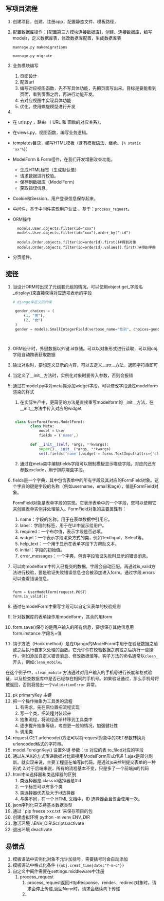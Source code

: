 ## 写项目流程

1. 创建项目，创建、注册app，配置静态文件、模板路径，
2. 配置数据库操作：[配置第三方模块连接数据库]，创建、连接数据库，编写models，定义数据库表，修改数据库配置，生成数据库表

   `mannage.py makemigrations`

   `mannage.py migrate`
3. 业务模块编写
    1. 页面设计
    2. 配置url
    3. 编写对应视图函数，先不写具体功能，先把页面写出来。目标是要能看到页面，看到页面之后，再进行功能开发。
    4. 去对应视图中实现具体功能
    5. 优化，使用螺旋模型进行开发
4. 
- 在 urls.py ，路由 （ URL 和 函数的对应关系）。

- 在views.py，视图函数，编写业务逻辑。

- templates目录，编写HTML模板（含有模板语法、继承、`{% static 'xx'%}`）

- ModelForm & Form组件，在我们开发增删改查功能。
  - 生成HTML标签（生成默认值）
  - 请求数据进行校验。
  - 保存到数据库（ModelForm）
  - 获取错误信息。

- Cookie和Session，用户登录信息保存起来。

- 中间件，基于中间件实现用户认证 ，基于：`process_request`。

- ORM操作

  ```
    models.User.objects.filter(id="xxx")
    models.User.objects.filter(id="xxx").order_by("-id")
  
    models.Order.objects.filter(id=orderId).first()#得到对象
    models.Order.objects.filter(id=orderId).values().first()#得到字典
  ```
  

- 分页组件。


## 捷径

1. 当设计ORM时出现了元组套元组的情况，可以使用object.get_字段名_display()来直接获得对应选项表示的字段

   ```python
   # django中定义的约束
    
    gender_choices = (
        (1, "男"),
        (2, "女")
    )
    gender = models.SmallIntegerField(verbose_name="性别", choices=gender_choices)
    
    
   ```

2. ORM设计时，外键数据以外键.id存储。可以以对象形式进行读取，可以用obj.字段自动跨表获取数据
3. 输出对象时，要想定义显示的内容，可以去定义__str__方法，返回字符串即可
4. 当定义了__init__方法时，实例化对象时要传入参数，否则会报错
5. 通过在model.py中对meta类添加widget字段，可以修改字段通过modelform渲染的样式
    1. 在实际生产中，更简便的方法是直接重写modelform的__init__方法，在__init__方法中传入对应的widget

   ```python
   
    class UserForm(forms.ModelForm):
           class Meta:
               model = User
               fields = ('name',)
       
           def __init__(self, *args, **kwargs):
               super().__init__(*args, **kwargs)
               self.fields['name'].widget = forms.TextInput(attrs={'class': 'custom-class'})

   ```
    2. 通过在meta类中编辑fields字段可以限制模板显示哪些字段。对应的还有参数exclude，用于排除哪些字段。

6. fields是一个字典，其中包含表单中的所有字段及其对应的FormField对象。这个字典的键是字段的名称（例如username，email和age），值是FormField对象。

   FormField对象是表单字段的实现。它表示表单中的一个字段，您可以使用它来创建表单实例并处理输入。FormField对象的主要属性有：

    1. name：字段的名称，用于在表单数据中引用它。
    2. label：字段的标签，用于在UI中显示给用户。
    3. required：一个布尔值，表示字段是否必填。
    4. widget：一个表示字段渲染方式的类，例如TextInput、Select等。
    5. help_text：一个用于显示在表单字段下方帮助文本。
    6. initial：字段的初始值。
    7. error_messages：一个字典，包含字段验证失败时显示的错误消息。
7. 可以向modelform中传入已提交的数据，字段会自动匹配。再通过is_valid方法进行校验，要是验证失败错误信息也会被添加进入form。通过字段.errors可以查看错误信息。

   ```python
   
   form = UserModelForm(request.POST)
   form.is_valid():
   
   ```   
8. 通过在modelForm中重写字段可以自定义表单的校验规则
9. 针对数据库的表单操作用modelform，其余的用form
10. form.save()保存的是用户输入的所有信息，要想保存其他信息用form.instance.字段名=值
11. 钩子方法（Hook
    method）是在Django的ModelForm中用于在验证数据之前或之后执行自定义处理的函数。它允许你在校验数据之前或之后执行一些操作，例如添加自定义错误消息、修改数据值等。钩子方法的命名通常以`clean_`
    开头，例如`clean_mobile`。

在这个例子中，`clean_mobile`
方法通过对用户输入的手机号进行长度和格式验证，以及检查数据库中是否已经存在相同的手机号。如果验证通过，那么手机号将被返回，否则将抛出一个`ValidationError`
异常。

12. pk primaryKey 主键
13. 把一个操作抽象为工具类的流程
    1. 有需求，先在原位置把流程实现
    2. 写一个类，把流程封装起来
    3. 抽象流程，将流程逐渐转移到工具类中
    4. 逐步提升抽象等级，考虑更一般的情况，加强健壮性
    5. 调用类
14. request.GET.urlencode()方法可以将request对象中的GET参数转换为urlencoded格式的字符串。
15. model.ForeignKey() 设置外键 参数：to 对应的表 to_filed对应的字段
16. 通过AJAX的方式传递数据对比直接用ModelForm形式传递
    1.ajax是部分刷新。就实现来说，主要工程量在编写js代码，是通过js来控制提交表单的一种形式
    2.对于后端来说，所有的流程基本不变，只是多了一个前端js的代码
17. html中id选择器和类选择器的区别
    1. 类选择器是.class id选择器是#id
    2. 一个标签可以有多个类
    3.  类选择器优先级大于id选择器
    4. 与类不同，在一个 HTML 文档中，ID 选择器会且仅会使用一次。
18. json序列化只支持基本数据类型 
19. 通过 ' pip freeze >xx.txt '来保存项目的包
20. 创建虚拟环境 python -m venv ENV_DIR
21. 激活环境 .\ENV_DIR\Scripts\activate
22. 退出环境 deactivate
    
## 易错点

1. 模板语法中实例化对象不允许加括号，需要括号时会自动添加
2. 模板语法中格式化条件
   `{{obj.creat_time|date:"Y-m-d"}}`
3. 自定义中间件需要在settings.middleware中注册
    1. process_request
        1. process_request返回HttpResponse、render、redirect对象时，请求会停止传递,返回None时，请求会继续向下传递
        2. 
